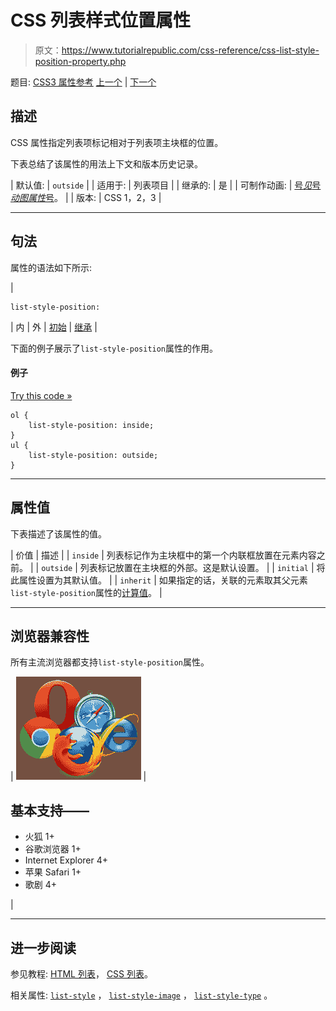 # CSS 列表样式位置属性

> 原文：<https://www.tutorialrepublic.com/css-reference/css-list-style-position-property.php>

题目: [CSS3 属性参考](css3-properties.php) [上一个](css-list-style-image-property.php) | [下一个](css-list-style-type-property.php)

## 描述

CSS 属性指定列表项标记相对于列表项主块框的位置。

下表总结了该属性的用法上下文和版本历史记录。

| 默认值: | `outside` |
| 适用于: | 列表项目 |
| 继承的: | 是 |
| 可制作动画: | [号*见*号*动图属性*号](css-animatable-properties.php)。 |
| 版本: | CSS 1，2，3 |

* * *

## 句法

属性的语法如下所示:

| 

```
list-style-position: 
```

 | 内 &#124; 外 &#124; [初始](../definitions.php#initial) &#124; [继承](../definitions.php#inherit) |

下面的例子展示了`list-style-position`属性的作用。

#### 例子

[Try this code »](../codelab.php?topic=css&file=list-style-position-property "Try this code using online Editor")

```
ol {
    list-style-position: inside;
}
ul {
    list-style-position: outside;
}
```

* * *

## 属性值

下表描述了该属性的值。

| 价值 | 描述 |
| `inside` | 列表标记作为主块框中的第一个内联框放置在元素内容之前。 |
| `outside` | 列表标记放置在主块框的外部。这是默认设置。 |
| `initial` | 将此属性设置为其默认值。 |
| `inherit` | 如果指定的话，关联的元素取其父元素`list-style-position`属性的[计算值](../definitions.php#computed-value)。 |

* * *

## 浏览器兼容性

所有主流浏览器都支持`list-style-position`属性。

| ![Browsers Icon](img/e9331123c77668c1832e541c2fca1002.png) | 

## 基本支持——

*   火狐 1+
*   谷歌浏览器 1+
*   Internet Explorer 4+
*   苹果 Safari 1+
*   歌剧 4+

 |

* * *

## 进一步阅读

参见教程: [HTML 列表](../html-tutorial/html-lists.php)， [CSS 列表](../css-tutorial/css-lists.php)。

相关属性: [`list-style`](css-list-style-property.php) ， [`list-style-image`](css-list-style-image-property.php) ， [`list-style-type`](css-list-style-type-property.php) 。
